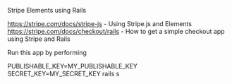 Stripe Elements using Rails

https://stripe.com/docs/stripe-js - Using Stripe.js and Elements
https://stripe.com/docs/checkout/rails - How to get a simple checkout app using Stripe and Rails

Run this app by performing

PUBLISHABLE_KEY=MY_PUBLISHABLE_KEY \
SECRET_KEY=MY_SECRET_KEY rails s
